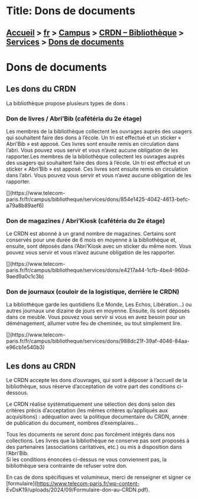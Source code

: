 # Title: Dons de documents

## [Accueil](https://www.telecom-paris.fr "https://www.telecom-paris.fr") > [fr](https://www.telecom-paris.fr/fr "fr") > [Campus](https://www.telecom-paris.fr/fr/campus "Campus") > [CRDN – Bibliothèque](https://www.telecom-paris.fr/fr/campus/bibliotheque "CRDN – Bibliothèque") > [Services](https://www.telecom-paris.fr/fr/campus/bibliotheque/services "Services") > [Dons de documents](https://www.telecom-paris.fr/fr/campus/bibliotheque/services/dons)

[](https://www.telecom-paris.fr/fr/accueil)

# Dons de documents

## Les dons du CRDN

La bibliothèque propose plusieurs types de dons :

### Don de livres / Abri’Bib (cafétéria du 2e étage)

Les membres de la bibliothèque collectent les ouvrages auprès des usagers qui
souhaitent faire des dons à l’école. Un tri est effectué et un sticker «
Abri’Bib » est apposé. Ces livres sont ensuite remis en circulation dans
l’abri. Vous pouvez vous servir et vous n’avez aucune obligation de les
rapporter.Les membres de la bibliothèque collectent les ouvrages auprès des
usagers qui souhaitent faire des dons à l’école. Un tri est effectué et un
sticker « Abri’Bib » est apposé. Ces livres sont ensuite remis en circulation
dans l’abri. Vous pouvez vous servir et vous n’avez aucune obligation de les
rapporter.

[](https://www.telecom-
paris.fr/fr/campus/bibliotheque/services/dons/854e1425-4042-4613-befc-a79a8b89aef6)

### Don de magazines / Abri’Kiosk (cafétéria du 2e étage)

Le CRDN est abonné à un grand nombre de magazines. Certains sont conservés
pour une durée de 6 mois en moyenne à la bibliothèque et, ensuite, sont
déposés dans l’Abri’Kiosk avec un sticker du même nom. Vous pouvez vous servir
et vous n’avez aucune obligation de les rapporter.

[](https://www.telecom-
paris.fr/fr/campus/bibliotheque/services/dons/e4217a44-1cfb-4be4-960d-9aed9a0c1c3b)

### Don de journaux (couloir de la logistique, derrière le CRDN)

La bibliothèque garde les quotidiens (Le Monde, Les Echos, Libération…) ou
autres journaux une dizaine de jours en moyenne. Ensuite, ils sont déposés
dans ce meuble. Vous pouvez vous servir si vous en avez besoin pour un
déménagement, allumer votre feu de cheminée, ou tout simplement lire.

[](https://www.telecom-
paris.fr/fr/campus/bibliotheque/services/dons/988dc21f-39af-4046-84aa-e96cb1e540b3)

## Les dons au CRDN

Le CRDN accepte les dons d’ouvrages, qui sont à déposer à l’accueil de la
bibliothèque, sous réserve d’acceptation de votre part des conditions ci-
dessous.

Le CRDN réalise systématiquement une sélection des dons selon des critères
précis d’acceptation (les mêmes critères qu’appliqués aux acquisitions) :
adéquation avec la politique documentaire du CRDN, année de publication du
document, nombres d’exemplaires…

Tous les documents ne seront donc pas forcément intégrés dans nos collections.
Les livres que la bibliothèque ne conserve pas sont proposés à des partenaires
(associations caritatives, etc.) ou mis à disposition dans l’Abri’Bib.  
Si les conditions énoncées ci-dessus ne vous conviennent pas, la bibliothèque
sera contrainte de refuser votre don.

En cas de dons spécifiques et volumineux, merci de renseigner et signer ce
[formulaire](https://www.telecom-paris.fr/wp-content-
EvDsK19/uploads/2024/09/Formulaire-don-au-CRDN.pdf).

